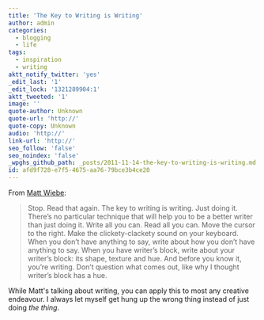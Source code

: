 ```yaml
---
title: 'The Key to Writing is Writing'
author: admin
categories:
  - blogging
  - life
tags:
  - inspiration
  - writing
aktt_notify_twitter: 'yes'
_edit_last: '1'
_edit_lock: '1321289904:1'
aktt_tweeted: '1'
image: ''
quote-author: Unknown
quote-url: 'http://'
quote-copy: Unknown
audio: 'http://'
link-url: 'http://'
seo_follow: 'false'
seo_noindex: 'false'
_wpghs_github_path: _posts/2011-11-14-the-key-to-writing-is-writing.md
id: afd9f728-e7f5-4675-aa76-79bce3b4ce20
---
```

<p>From <a href="http://mattwie.be/2011/11/the-key-to-writing-is-writing/">Matt Wiebe</a>:</p>
<blockquote><p>Stop. Read that again. The key to writing is writing. Just doing it. There’s no particular technique that will help you to be a better writer than just doing it. Write all you can. Read all you can. Move the cursor to the right. Make the clickety-clackety sound on your keyboard. When you don’t have anything to say, write about how you don’t have anything to say. When you have writer’s block, write about your writer’s block: its shape, texture and hue. And before you know it, you’re writing. Don’t question what comes out, like why I thought writer’s block has a hue.</p></blockquote>
<p>While Matt's talking about writing, you can apply this to most any creative endeavour. I always let myself get hung up the wrong thing instead of just doing <em>the thing</em>.</p>
